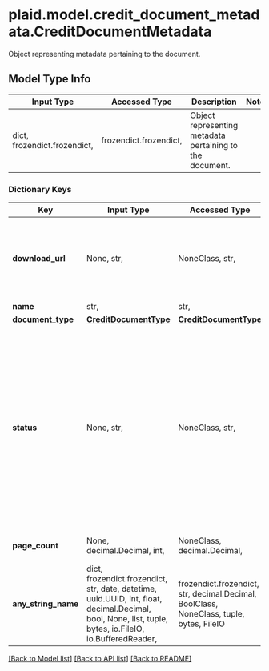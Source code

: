 # plaid.model.credit_document_metadata.CreditDocumentMetadata

Object representing metadata pertaining to the document.

## Model Type Info
Input Type | Accessed Type | Description | Notes
------------ | ------------- | ------------- | -------------
dict, frozendict.frozendict,  | frozendict.frozendict,  | Object representing metadata pertaining to the document. | 

### Dictionary Keys
Key | Input Type | Accessed Type | Description | Notes
------------ | ------------- | ------------- | ------------- | -------------
**download_url** | None, str,  | NoneClass, str,  | Signed URL to retrieve the underlying file. This download URL can only be used once and expires after two minutes. To generate a new download URL, call &#x60;/credit/payroll_income/get&#x60; again. | 
**name** | str,  | str,  | The name of the document. | 
**document_type** | [**CreditDocumentType**](CreditDocumentType.md) | [**CreditDocumentType**](CreditDocumentType.md) |  | 
**status** | None, str,  | NoneClass, str,  | The processing status of the document.  &#x60;PROCESSING_COMPLETE&#x60;: The document was successfully processed.  &#x60;DOCUMENT_ERROR&#x60;: The document could not be processed. Possible causes include: The document was an unacceptable document type such as an offer letter or bank statement, the document image was cropped or blurry, or the document was corrupted.  &#x60;UNKNOWN&#x60; or &#x60;null&#x60;: An internal error occurred. If this happens repeatedly, contact support or your Plaid account manager. | 
**page_count** | None, decimal.Decimal, int,  | NoneClass, decimal.Decimal,  | The number of pages of the uploaded document (if available). | [optional] 
**any_string_name** | dict, frozendict.frozendict, str, date, datetime, uuid.UUID, int, float, decimal.Decimal, bool, None, list, tuple, bytes, io.FileIO, io.BufferedReader,  | frozendict.frozendict, str, decimal.Decimal, BoolClass, NoneClass, tuple, bytes, FileIO | any string name can be used but the value must be the correct type | [optional]

[[Back to Model list]](../../README.md#documentation-for-models) [[Back to API list]](../../README.md#documentation-for-api-endpoints) [[Back to README]](../../README.md)

